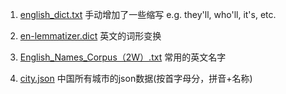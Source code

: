 1. [english_dict.txt](https://github.com/mahavivo/english-wordlists/blob/master/CET4%2B6_edited.txt)
手动增加了一些缩写 e.g. they'll, who'll, it's, etc.

2. [en-lemmatizer.dict](https://www.baeldung.com/apache-open-nlp)
英文的词形变换

3. [English_Names_Corpus（2W）.txt](https://github.com/fighting41love/funNLP)
常用的英文名字

4. [city.json](https://github.com/webxing/city_json/edit/master/city.json)
中国所有城市的json数据(按首字母分，拼音+名称)
